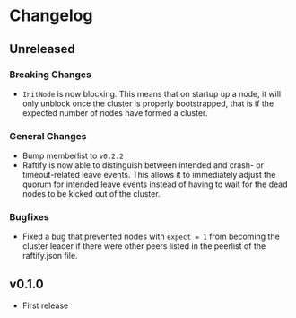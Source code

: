 # Changelog

## Unreleased

### Breaking Changes

* `InitNode` is now blocking. This means that on startup up a node, it will only unblock once the cluster is properly bootstrapped, that is if the expected number of nodes have formed a cluster.

### General Changes

* Bump memberlist to `v0.2.2`
* Raftify is now able to distinguish between intended and crash- or timeout-related leave events. This allows it to immediately adjust the quorum for intended leave events instead of having to wait for the dead nodes to be kicked out of the cluster.

### Bugfixes

* Fixed a bug that prevented nodes with `expect = 1` from becoming the cluster leader if there were other peers listed in the peerlist of the raftify.json file.

## v0.1.0

* First release
